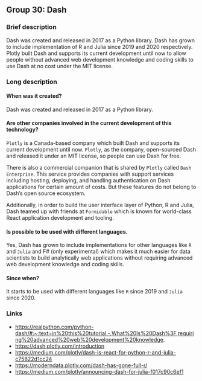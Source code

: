 ## Group 30: Dash

### Brief description

Dash was created and released in 2017 as a Python library. Dash has grown to include implementation of R and Julia since 2019 and 2020 respectively. Plotly built Dash and supports its current development until now to allow people without advanced web development knowledge and coding skills to use Dash at no cost under the MIT license. 

### Long description

#### When was it created?

Dash was created and released in 2017 as a Python library.

#### Are other companies involved in the current development of this technology?

`Plotly` is a Canada-based company which built Dash and supports its current development until now. `Plotly`, as the company, open-sourced Dash and released it under an MIT license, so people can use Dash for free.

There is also a commercial companion that is shared by `Plotly` called `Dash Enterprise`. This service provides companies with support services including hosting, deploying, and handling authentication on Dash applications for certain amount of costs. But these features do not belong to Dash’s open source ecosystem.

Additionally, in order to build the user interface layer of Python, R and Julia, Dash teamed up with friends at `Formidable` which is known for world-class React application development and tooling. 

#### Is possible to be used with different languages.

Yes, Dash has grown to include implementations for other languages like `R` and `Julia` and F# (only experimental) which makes it much easier for data scientists to build analytically web applications without requiring advanced web development knowledge and coding skills. 

#### Since when?

It starts to be used with different languages like `R` since 2019 and `Julia` since 2020. 

### Links
* https://realpython.com/python-dash/#:~:text=in%20this%20tutorial.-,What%20Is%20Dash%3F,requiring%20advanced%20web%20development%20knowledge.
* https://dash.plotly.com/introduction
* https://medium.com/plotly/dash-is-react-for-python-r-and-julia-c75822d1cc24
* https://moderndata.plotly.com/dash-has-gone-full-r/
* https://medium.com/plotly/announcing-dash-for-julia-f017c90c6ef1